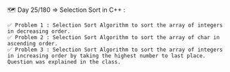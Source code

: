 🗺️ Day 25/180 =>  Selection Sort in C++ :

    ✅ Problem 1 : Selection Sort Algorithm to sort the array of integers in decreasing order.
    ✅ Problem 2 : Selection Sort Algorithm to sort the array of char in ascending order.
    ✅ Problem 3 : Selection Sort Algorithm to sort the array of integers in increasing order by taking the highest number to last place. Question was explained in the class. 
